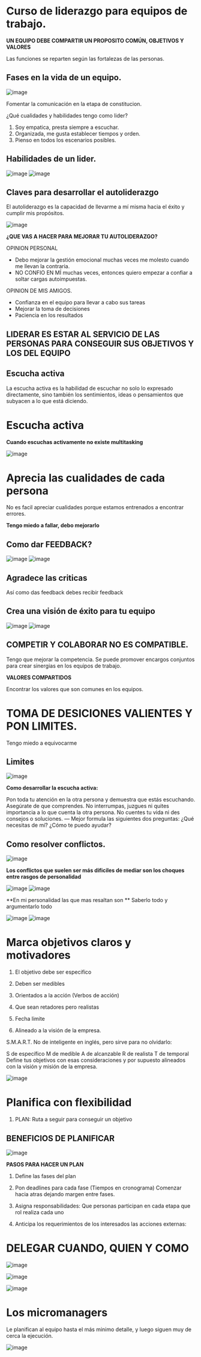# Curso de liderazgo para equipos de trabajo.

**UN EQUIPO DEBE COMPARTIR UN PROPOSITO COMÚN, OBJETIVOS Y VALORES**

Las funciones se reparten según las fortalezas de las personas.

## Fases en la vida de un equipo.

![image](https://github.com/Alejandramo1/NotasCursosTech/assets/105448434/94978168-6fd0-4f12-8529-d442a2c73b8c)

Fomentar la comunicación en la etapa de constitucion.

¿Qué cualidades y habilidades tengo como lider?

1. Soy empatica, presta siempre a escuchar.
2. Organizada, me gusta establecer tiempos y orden.
3. Pienso en todos los escenarios posibles.


## Habilidades de un lider.

![image](https://github.com/Alejandramo1/NotasCursosTech/assets/105448434/f1810fc0-b0a2-4cd4-a161-5a1c7892a4e3)
![image](https://github.com/Alejandramo1/NotasCursosTech/assets/105448434/a36b3233-77d6-49b5-a36b-02ae1f888370)

## Claves para desarrollar el autoliderazgo

El autoliderazgo es la capacidad de llevarme a mí misma hacia el éxito y cumplir mis propósitos.

![image](https://github.com/Alejandramo1/NotasCursosTech/assets/105448434/216bb1fb-3078-40fc-8bd2-ce63e39f83ab)

**¿QUE VAS A HACER PARA MEJORAR TU AUTOLIDERAZGO?**

OPINION PERSONAL
- Debo mejorar la gestión emocional muchas veces me molesto cuando me llevan la contraria.
- NO CONFIO EN MÍ muchas veces, entonces quiero empezar a confiar a soltar cargas autoimpuestas.

OPINION DE MIS AMIGOS.

- Confianza en el equipo para llevar a cabo sus tareas
- Mejorar la toma de decisiones 
- Paciencia en los resultados  

## LIDERAR ES ESTAR AL SERVICIO DE LAS PERSONAS PARA CONSEGUIR SUS OBJETIVOS Y LOS DEL EQUIPO

## Escucha activa 

La escucha activa es la habilidad de escuchar no solo lo expresado directamente, sino también los sentimientos, ideas o pensamientos que subyacen a lo que está diciendo.
# Escucha activa

**Cuando escuchas activamente no existe multitasking**

![image](https://github.com/Alejandramo1/NotasCursosTech/assets/105448434/415d70fd-5d62-41ec-a296-02f2822c224c)

# Aprecia las cualidades de cada persona

No es facil apreciar cualidades porque estamos entrenados a encontrar errores.

**Tengo miedo a fallar, debo mejorarlo**

## Como dar FEEDBACK?

![image](https://github.com/Alejandramo1/NotasCursosTech/assets/105448434/3b839e91-faa0-494f-9b20-481ebfd25522)
![image](https://github.com/Alejandramo1/NotasCursosTech/assets/105448434/cc9f5df4-e86d-4940-81d9-bd5608d106d0)

## Agradece las criticas

Así como das feedback debes recibir feedback

## Crea una visión de éxito para tu equipo

![image](https://github.com/Alejandramo1/NotasCursosTech/assets/105448434/1257311f-f2ad-4cac-b1ec-7133d9ecaa75)
![image](https://github.com/Alejandramo1/NotasCursosTech/assets/105448434/3b34f0bd-8560-449d-95f9-5521c96cf02a)
 
 ## COMPETIR Y COLABORAR NO ES COMPATIBLE.
 
 Tengo que mejorar la competencia.
 Se puede promover encargos conjuntos para crear sinergias en los equipos de trabajo.

**VALORES COMPARTIDOS**

Encontrar los valores que son comunes en los equipos.

# TOMA DE DESICIONES VALIENTES Y PON LIMITES.

Tengo miedo a equivocarme

## Limites 

![image](https://github.com/Alejandramo1/NotasCursosTech/assets/105448434/6e9aeb08-1df3-4073-ae1a-5e155c400b3f)

**Como desarrollar la escucha activa:**

Pon toda tu atención en la otra persona y demuestra que estás escuchando.
Asegúrate de que comprendes.
No interrumpas, juzgues ni quites importancia a lo que cuenta la otra persona.
No cuentes tu vida ni des consejos o soluciones. — Mejor formula las siguientes dos preguntas:
¿Qué necesitas de mí?
¿Cómo te puedo ayudar?

## Como resolver conflictos.
![image](https://github.com/Alejandramo1/NotasCursosTech/assets/105448434/aca1de95-92c3-492c-96a7-ebc924e77adc)

**Los conflictos que suelen ser más dificiles de mediar son los choques entre rasgos de personalidad**

![image](https://github.com/Alejandramo1/NotasCursosTech/assets/105448434/2510d93a-ff53-4a7a-8a89-df82ed691881)
![image](https://github.com/Alejandramo1/NotasCursosTech/assets/105448434/468b7f89-efd8-4ea7-a3e7-ba3b844a31d8)

**En mi personalidad las que mas resaltan son **
Saberlo todo y argumentarlo todo 

![image](https://github.com/Alejandramo1/NotasCursosTech/assets/105448434/4dde6bc0-01eb-41b5-97a0-041211ae8068)
![image](https://github.com/Alejandramo1/NotasCursosTech/assets/105448434/b451faf9-ece3-4bb2-bcc3-12be12153ac4)

# Marca objetivos claros y motivadores

1. El objetivo debe ser especifico 

2. Deben ser medibles

3. Orientados a la acción (Verbos de acción)

4. Que sean retadores pero realistas

5. Fecha limite 

6. Alineado a la visión de la empresa.

S.M.A.R.T.
No de inteligente en inglés, pero sirve para no olvidarlo:

S de específico
M de medible
A de alcanzable
R de realista
T de temporal
Define tus objetivos con esas consideraciones y por supuesto alineados con la visión y misión de la empresa.

![image](https://github.com/Alejandramo1/NotasCursosTech/assets/105448434/97dbc4b1-6383-4908-9bd0-fd243b21fc66)

# Planifica con flexibilidad 

1. PLAN: Ruta a seguir para conseguir un objetivo 

## BENEFICIOS DE PLANIFICAR

![image](https://github.com/Alejandramo1/NotasCursosTech/assets/105448434/1255f3e3-357b-4782-b3cf-2d0653cd087a)

**PASOS PARA HACER UN PLAN**

1. Define las fases del plan 
 
2. Pon deadlines para cada fase (Tiempos en cronograma)
Comenzar hacia atras dejando margen entre fases.

3. Asigna responsabilidades: Que personas participan en cada etapa que rol realiza cada uno 

4. Anticipa los requerimientos de los interesados las acciones externas: 

# DELEGAR CUANDO, QUIEN Y COMO

![image](https://github.com/Alejandramo1/NotasCursosTech/assets/105448434/64064176-8abc-4c9e-a5cb-7ba851b7d1a6)

![image](https://github.com/Alejandramo1/NotasCursosTech/assets/105448434/44759c35-b3e2-4fcf-b304-49bf69ed4669)

![image](https://github.com/Alejandramo1/NotasCursosTech/assets/105448434/4cd9b0ba-b0a8-4aa1-80c9-440da2e38171)

# Los micromanagers

Le planifican al equipo hasta el más minimo detalle, y luego siguen muy de cerca la ejecución.

![image](https://github.com/Alejandramo1/NotasCursosTech/assets/105448434/3e3a7b87-5477-43a6-a3cc-7d35e32ef1f2)


 




